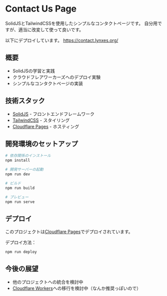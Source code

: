 # Contact Us Page

SolidJSとTailwindCSSを使用したシンプルなコンタクトページです。
自分用ですが、適当に改変して使って良いです。

以下にデプロイしています。
https://contact.lynxes.org/

## 概要

- SolidJSの学習と実践
- クラウドフレアワーカーズへのデプロイ実験
- シンプルなコンタクトページの実装

## 技術スタック

- [SolidJS](https://www.solidjs.com/) - フロントエンドフレームワーク
- [TailwindCSS](https://tailwindcss.com/) - スタイリング
- [Cloudflare Pages](https://pages.cloudflare.com/) - ホスティング

## 開発環境のセットアップ

```bash
# 依存関係のインストール
npm install

# 開発サーバーの起動
npm run dev

# ビルド
npm run build

# プレビュー
npm run serve
```

## デプロイ

このプロジェクトは[Cloudflare Pages](https://pages.cloudflare.com/)でデプロイされています。

デプロイ方法：
```bash
npm run deploy
```

## 今後の展望

- 他のプロジェクトへの統合を検討中
- [Cloudflare Workers](https://workers.cloudflare.com/)への移行を検討中（なんか推奨っぽいので）


